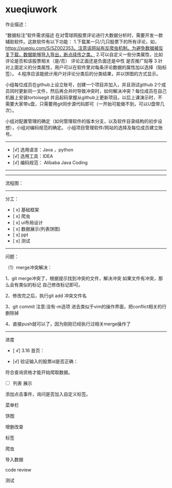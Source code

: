 # xueqiuwork

作业描述：

“数据标注”软件需求描述
在对雪球网股票评论进行大数据分析时，需要开发一款辅助软件。这款软件有以下功能：
1.下载某一只/几只股票下的所有评论，如，https://xueqiu.com/S/SZ002353。注意该网站有反爬虫机制。为避免数据被反复下载，数据能够导入导出，断点续传之类。
2.可以自定义一些分类属性，比如评论是否和该股票相关（是/否） 评论正面还是负面还是中性 是否推广贴等
3.针对上面定义的分类属性，用户可以在软件里对每条评论数据的属性加以选择（贴标签）。
4.程序应该能统计用户对评论分类后的分类结果，并以饼图的方式显示。

小组每位成员在github上设立账号，创建一个项目并加入，并且测试github 2个成员同时更新同一文件，然后再合并时导致冲突时，如何解决冲突？每位成员在自己机器上安装tortoisegit 并且起码掌握从github上更新项目。以后上课演示时，不需要大家带u盘，只需要用git同步源代码即可（一开始可能做不到，可以U盘带几次）。

 小组对配置管理的确定（如何管理软件的版本分支，以及软件目录结构的初步设想），小组对编码规范的确定。
 小组项目管理软件/网站的选择及每位成员建立账号。

---------
- [√] 选用语言：Java ，python
- [√] 选用工具：IDEA
- [√] 编码规范： Alibaba Java Coding

----------




------------

流程图：



----------


分工：
- [ x] 基础框架
- [ x] 爬虫
- [ x] ui布局设计
- [ x] 数据展示(列表饼图)
- [ x] ppt
- [ x] 测试

-------------
问题：

（1）merge冲突解决：


1、git merge冲突了，根据提示找到冲突的文件，解决冲突
如果文件有冲突，那么会有类似的标记
自己修改标记即可。

2、修改完之后，执行git add 冲突文件名

3、git commit
注意:没有-m选项
进去类似于vim的操作界面，把conflict相关的行删除掉

4、直接push就可以了，因为刚刚已经执行过相关merge操作了




------------------



进度
- [ √] 
3.16
首页：



- [√]
验证输入的股票id是否正确：

符合查询资格才能开始爬取数据。



- [ ] 列表 展示 




添加点击事件，询问是否加入自定义标签。




菜单栏


饼图



增删改查


标签


爬虫


导入数据



code review




测试
